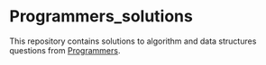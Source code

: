 # Programmers_solutions
This repository contains solutions to algorithm and data structures questions from [Programmers](https://programmers.co.kr/).
